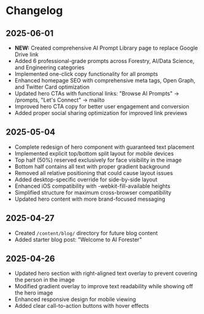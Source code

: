 # Changelog

## 2025-06-01
- **NEW:** Created comprehensive AI Prompt Library page to replace Google Drive link
- Added 6 professional-grade prompts across Forestry, AI/Data Science, and Engineering categories  
- Implemented one-click copy functionality for all prompts
- Enhanced homepage SEO with comprehensive meta tags, Open Graph, and Twitter Card optimization
- Updated hero CTAs with functional links: "Browse AI Prompts" → /prompts, "Let's Connect" → mailto
- Improved hero CTA copy for better user engagement and conversion
- Added proper social sharing optimization for improved link previews

## 2025-05-04
- Complete redesign of hero component with guaranteed text placement
- Implemented explicit top/bottom split layout for mobile devices
- Top half (50%) reserved exclusively for face visibility in the image
- Bottom half contains all text with proper gradient background
- Removed all relative positioning that could cause layout issues
- Added desktop-specific override for side-by-side layout
- Enhanced iOS compatibility with -webkit-fill-available heights
- Simplified structure for maximum cross-browser compatibility
- Updated hero content with more brand-focused messaging

## 2025-04-27
- Created `/content/blog/` directory for future blog content
- Added starter blog post: "Welcome to AI Forester"

## 2025-04-26
- Updated hero section with right-aligned text overlay to prevent covering the person in the image
- Modified gradient overlay to improve text readability while showing off the hero image
- Enhanced responsive design for mobile viewing  
- Added clear call-to-action buttons with hover effects
